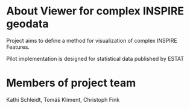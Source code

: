 # About Viewer for complex INSPIRE geodata
Project aims to define a method for visualization of complex INSPIRE Features.

Pilot implementation is designed for statistical data published by ESTAT
# Members of project team
Kathi Schleidt, Tomáš Kliment, Christoph Fink
